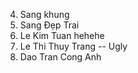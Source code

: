 4. Sang khung
3. Sang Đẹp Trai
4. Le Kim Tuan hehehe
5. Le Thi Thuy Trang -- Ugly
6. Dao Tran Cong Anh


